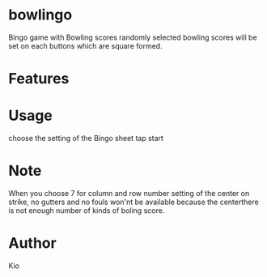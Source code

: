 # bowlingo
Bingo game with Bowling scores 
randomly selected bowling scores will be set on each buttons which are square formed.

 
# Features


 
# Usage
 choose the setting of the Bingo sheet  tap start
 
# Note

When you choose 7 for column and row number setting of the center on strike, no gutters and no fouls won'nt be available because
the centerthere is not enough number of kinds of boling score.  
 
# Author
 
Kio

 
